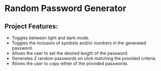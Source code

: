 # Random Password Generator

## Project Features:

- Toggles between light and dark mode.
- Toggles the inclusion of symbols and/or numbers in the generated password.
- Allows the user to set the desired length of the password.
- Generates 2 random passwords on click matching the provided criteria.
- Allows the user to copy either of the provided passwords.
